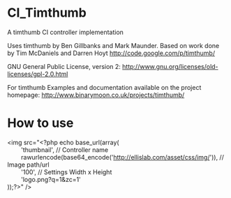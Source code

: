 CI_Timthumb
===========

A timthumb CI controller implementation

Uses timthumb by Ben Gillbanks and Mark Maunder. Based on work done by Tim McDaniels and Darren Hoyt http://code.google.com/p/timthumb/

GNU General Public License, version 2: http://www.gnu.org/licenses/old-licenses/gpl-2.0.html

For timthumb Examples and documentation available on the project homepage: http://www.binarymoon.co.uk/projects/timthumb/

How to use
==========

&lt;img src="&lt;?php echo base_url(array(<br/>
&nbsp;&nbsp;&nbsp;&nbsp;&nbsp;&nbsp;&nbsp;&nbsp;'thumbnail', // Controller name<br/>
&nbsp;&nbsp;&nbsp;&nbsp;&nbsp;&nbsp;&nbsp;&nbsp;rawurlencode(base64_encode('http://ellislab.com/asset/css/img/')), // Image path/url<br/>
&nbsp;&nbsp;&nbsp;&nbsp;&nbsp;&nbsp;&nbsp;&nbsp;'100', // Settings Width x Height<br/>
&nbsp;&nbsp;&nbsp;&nbsp;&nbsp;&nbsp;&nbsp;&nbsp;'logo.png?q=1&zc=1'	<br/>
));?&gt;" /&gt;<br/>
